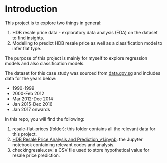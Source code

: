 # Introduction
This project is to explore two things in general:
1. HDB resale price data - exploratory data analysis (EDA) on the dataset to find insights.
2. Modelling to predict HDB resale price as well as a classification model to infer flat type.

The purpose of this project is mainly for myself to explore regression models and also classification models.

The dataset for this case study was sourced from [data.gov.sg](https://data.gov.sg/dataset/resale-flat-prices) and includes data for the years below:
- 1990-1999
- 2000-Feb 2012
- Mar 2012-Dec 2014
- Jan 2015-Dec 2016
- Jan 2017 onwards

In this repo, you will find the following:
1. resale-flat-prices (folder): this folder contains all the relevant data for this project.
2. [HDB Resale Price Analysis and Prediction_v1.ipynb](https://github.com/chngchn/HDBResalePriceAnalysis/blob/master/HDB%20Resale%20Price%20Analysis%20and%20Prediction_v1.ipynb): the Jupyter notebook containing relevant codes and analysis.
3. checkingresale.csv: a CSV file used to store hypothetical value for resale price prediction.
